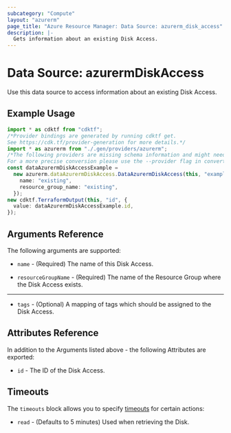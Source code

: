 ```yaml
---
subcategory: "Compute"
layout: "azurerm"
page_title: "Azure Resource Manager: Data Source: azurerm_disk_access"
description: |-
  Gets information about an existing Disk Access.
---
```


# Data Source: azurermDiskAccess

Use this data source to access information about an existing Disk Access.

## Example Usage

```typescript
import * as cdktf from "cdktf";
/*Provider bindings are generated by running cdktf get.
See https://cdk.tf/provider-generation for more details.*/
import * as azurerm from "./.gen/providers/azurerm";
/*The following providers are missing schema information and might need manual adjustments to synthesize correctly: azurerm.
For a more precise conversion please use the --provider flag in convert.*/
const dataAzurermDiskAccessExample =
  new azurerm.dataAzurermDiskAccess.DataAzurermDiskAccess(this, "example", {
    name: "existing",
    resource_group_name: "existing",
  });
new cdktf.TerraformOutput(this, "id", {
  value: dataAzurermDiskAccessExample.id,
});

```

## Arguments Reference

The following arguments are supported:

*   `name` - (Required) The name of this Disk Access.

*   `resourceGroupName` - (Required) The name of the Resource Group where the Disk Access exists.

***

* `tags` - (Optional) A mapping of tags which should be assigned to the Disk Access.

## Attributes Reference

In addition to the Arguments listed above - the following Attributes are exported:

* `id` - The ID of the Disk Access.

## Timeouts

The `timeouts` block allows you to specify [timeouts](https://www.terraform.io/language/resources/syntax#operation-timeouts) for certain actions:

* `read` - (Defaults to 5 minutes) Used when retrieving the Disk.
